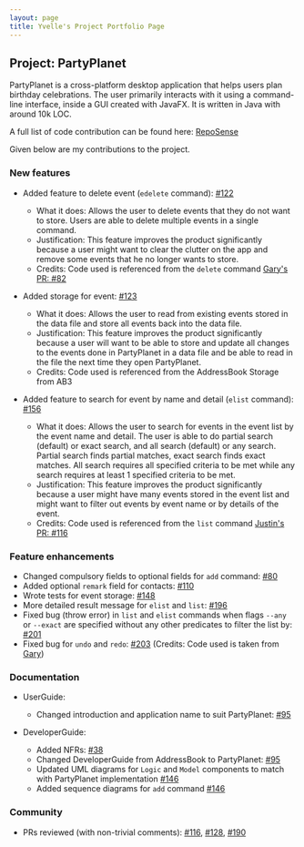 ```yaml
---
layout: page
title: Yvelle's Project Portfolio Page
---
```


## Project: PartyPlanet

PartyPlanet is a cross-platform desktop application that helps users plan birthday celebrations.
The user primarily interacts with it using a command-line interface, inside a GUI created with JavaFX.
It is written in Java with around 10k LOC.

A full list of code contribution can be found here:
[RepoSense](https://nus-cs2103-ay2021s2.github.io/tp-dashboard/?search=ellevy&breakdown=true)

Given below are my contributions to the project.

### New features

- Added feature to delete event (`edelete` command):
  [\#122](https://github.com/AY2021S2-CS2103-W16-3/tp/pull/122)
  * What it does: Allows the user to delete events that they do not want to store. Users are able to delete multiple 
    events in a single command.
  * Justification: This feature improves the product significantly because a user might want to clear the clutter 
    on the app and remove some events that he no longer wants to store.
  * Credits: Code used is referenced from the `delete` command [Gary's PR: \#82](https://github.com/AY2021S2-CS2103-W16-3/tp/pull/82) 
  
- Added storage for event:
  [\#123](https://github.com/AY2021S2-CS2103-W16-3/tp/pull/123)
  * What it does: Allows the user to read from existing events stored in the data file and store all events back 
    into the data file.
  * Justification: This feature improves the product significantly because a user will want to be able to store and 
    update all changes to the events done in PartyPlanet in a data file and be able to read in the file the next 
    time they open PartyPlanet.  
  * Credits: Code used is referenced from the AddressBook Storage from AB3

- Added feature to search for event by name and detail (`elist` command):
  [\#156](https://github.com/AY2021S2-CS2103-W16-3/tp/pull/156)
  * What it does: Allows the user to search for events in the event list by the event name and detail. The user is 
    able to do partial search (default) or exact search, and all search (default) or any search. Partial search 
    finds partial matches, exact search finds exact matches. All search requires all specified criteria to be met 
    while any search requires at least 1 specified criteria to be met. 
  * Justification: This feature improves the product significantly because a user might have many events stored in 
    the event list and might want to filter out events by event name or by details of the event.
  * Credits: Code used is referenced from the `list` command [Justin's PR: \#116](https://github.com/AY2021S2-CS2103-W16-3/tp/pull/116)

### Feature enhancements

- Changed compulsory fields to optional fields for `add` command:
  [\#80](https://github.com/AY2021S2-CS2103-W16-3/tp/pull/80)
- Added optional `remark` field for contacts:
  [\#110](https://github.com/AY2021S2-CS2103-W16-3/tp/pull/110)
- Wrote tests for event storage:
  [\#148](https://github.com/AY2021S2-CS2103-W16-3/tp/pull/148)
- More detailed result message for `elist` and `list`:
  [\#196](https://github.com/AY2021S2-CS2103-W16-3/tp/pull/196)
- Fixed bug (throw error) in `list` and `elist` commands when flags `--any` or `--exact` are specified without any 
  other predicates to filter the list by:
  [\#201](https://github.com/AY2021S2-CS2103-W16-3/tp/pull/201)
- Fixed bug for `undo` and `redo`:
  [\#203](https://github.com/AY2021S2-CS2103-W16-3/tp/pull/203) (Credits: Code used is taken from [Gary](https://github.com/garyljj))

### Documentation

- UserGuide: 
  * Changed introduction and application name to suit PartyPlanet: [\#95](https://github.com/AY2021S2-CS2103-W16-3/tp/pull/95)
  
- DeveloperGuide: 
  * Added NFRs: [\#38](https://github.com/AY2021S2-CS2103-W16-3/tp/pull/38)
  * Changed DeveloperGuide from AddressBook to PartyPlanet: [\#95](https://github.com/AY2021S2-CS2103-W16-3/tp/pull/95)
  * Updated UML diagrams for `Logic` and `Model` components to match with PartyPlanet implementation [\#146](https://github.com/AY2021S2-CS2103-W16-3/tp/pull/146)
  * Added sequence diagrams for `add` command [\#146](https://github.com/AY2021S2-CS2103-W16-3/tp/pull/146)

### Community

- PRs reviewed (with non-trivial comments): 
  [\#116](https://github.com/AY2021S2-CS2103-W16-3/tp/pull/116), 
  [\#128](https://github.com/AY2021S2-CS2103-W16-3/tp/pull/128),
  [\#190](https://github.com/AY2021S2-CS2103-W16-3/tp/pull/190)
  
